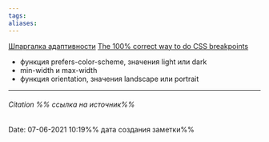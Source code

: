 ```yaml
---
tags: 
aliases: 
---
```

[Шпаргалка адаптивности](https://tpverstak.ru/adaptive-cheatsheet/)
 [The 100% correct way to do CSS breakpoints](https://www.freecodecamp.org/news/the-100-correct-way-to-do-css-breakpoints-88d6a5ba1862/#.ioazjk440)

-   функция prefers-color-scheme, значения light или dark
-   min-width и max-width
-   функция orientation, значения landscape или portrait



---
###### Citation %% ссылка на источник%%
Date: 07-06-2021 10:19%% дата создания заметки%%

